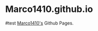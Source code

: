 # Marco1410.github.io
#test
<a rel="me" href="https://github.com/Marco1410/">Marco1410's</a> Github Pages.
